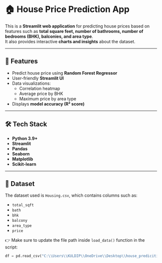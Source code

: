 # 🏠 House Price Prediction App

This is a **Streamlit web application** for predicting house prices based on features such as **total square feet, number of bathrooms, number of bedrooms (BHK), balconies, and area type**.  
It also provides interactive **charts and insights** about the dataset.

---

## 🚀 Features
- Predict house price using **Random Forest Regressor**  
- User-friendly **Streamlit UI**  
- Data visualizations:
  - Correlation heatmap
  - Average price by BHK
  - Maximum price by area type
- Displays **model accuracy (R² score)**

---

## 🛠️ Tech Stack
- **Python 3.9+**
- **Streamlit**
- **Pandas**
- **Seaborn**
- **Matplotlib**
- **Scikit-learn**

---

## 📂 Dataset
The dataset used is `Housing.csv`, which contains columns such as:
- `total_sqft`
- `bath`
- `bhk`
- `balcony`
- `area_type`
- `price`

👉 Make sure to update the file path inside `load_data()` function in the script:
```python
df = pd.read_csv("C:\\Users\\KULDIP\\OneDrive\\Desktop\\house_predicition\\house_predicition\\Housing.csv")
